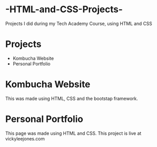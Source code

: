 # -HTML-and-CSS-Projects-
Projects I did during my Tech Academy Course, using HTML and CSS
# Projects
* Kombucha Website
* Personal Portfolio

# Kombucha Website
This was made using HTML, CSS and the bootstap framework. 
# Personal Portfolio
This page was made using HTML and CSS. This project is live at vickyleejones.com
